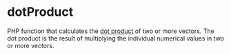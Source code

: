 # dotProduct
PHP function that calculates the [dot product](https://en.wikipedia.org/wiki/Dot_product) of two or more vectors. The dot product is the result of multiplying the individual numerical values in two or more vectors.
